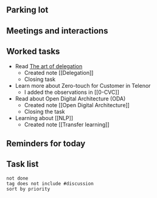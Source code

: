 ## Parking lot
## Meetings and interactions

## Worked tasks
- Read [The art of delegation](https://library.s4k.com/7812-v8t7-h73fnto3uf/default.aspx?action=oneminute&id=133085&uid=780497&s=1minli&bl=20)
	- Created note [[Delegation]]
	- Closing task
- Learn more about Zero-touch for Customer in Telenor
	- I added the observations in [[0-CVC]]
- Read about Open Digital Architecture (ODA)
	- Created note [[Open Digital Architecture]]
	- Closing the task
- Learning about [[NLP]]
	- Created note [[Transfer learning]]

## Reminders for today

## Task list

```tasks
not done
tag does not include #discussion 
sort by priority
```
